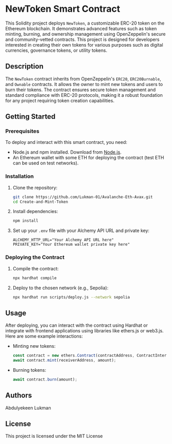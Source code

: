 # NewToken Smart Contract

This Solidity project deploys `NewToken`, a customizable ERC-20 token on the Ethereum blockchain. It demonstrates advanced features such as token minting, burning, and ownership management using OpenZeppelin's secure and community-vetted contracts. This project is designed for developers interested in creating their own tokens for various purposes such as digital currencies, governance tokens, or utility tokens.

## Description

The `NewToken` contract inherits from OpenZeppelin's `ERC20`, `ERC20Burnable`, and `Ownable` contracts. It allows the owner to mint new tokens and users to burn their tokens. The contract ensures secure token management and standard compliance with ERC-20 protocols, making it a robust foundation for any project requiring token creation capabilities.

## Getting Started

### Prerequisites

To deploy and interact with this smart contract, you need:
- Node.js and npm installed. Download from [Node.js](https://nodejs.org/).
- An Ethereum wallet with some ETH for deploying the contract (test ETH can be used on test networks).

### Installation

1. Clone the repository:
   ```bash
   git clone https://github.com/Lukman-01/Avalanche-Eth-Avax.git
   cd Create-and-Mint-Token
   ```

2. Install dependencies:
   ```bash
   npm install
   ```

3. Set up your `.env` file with your Alchemy API URL and private key:
   ```plaintext
   ALCHEMY_HTTP_URL="Your Alchemy API URL here"
   PRIVATE_KEY="Your Ethereum wallet private key here"
   ```

### Deploying the Contract

1. Compile the contract:
   ```bash
   npx hardhat compile
   ```

2. Deploy to the chosen network (e.g., Sepolia):
   ```bash
   npx hardhat run scripts/deploy.js --network sepolia
   ```

## Usage

After deploying, you can interact with the contract using Hardhat or integrate with frontend applications using libraries like ethers.js or web3.js. Here are some example interactions:

- Minting new tokens:
  ```javascript
  const contract = new ethers.Contract(contractAddress, ContractInterface, signer);
  await contract.mint(receiverAddress, amount);
  ```

- Burning tokens:
  ```javascript
  await contract.burn(amount);
  ```

## Authors

Abdulyekeen Lukman

## License

This project is licensed under the MIT License
```